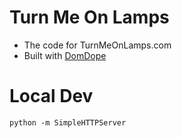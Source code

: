 # Turn Me On Lamps

- The code for TurnMeOnLamps.com
- Built with [DomDope](https://github.com/meinstein/domdope)

# Local Dev

```
python -m SimpleHTTPServer
```
